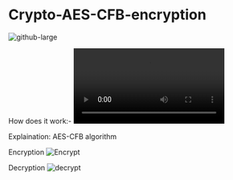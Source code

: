# Crypto-AES-CFB-encryption


![github-large](https://user-images.githubusercontent.com/32975416/108587157-14f80380-7378-11eb-908b-e5af3da9ffe0.PNG)


How does it work:-
![Click on this Link for video showing encryption and decryption](https://user-images.githubusercontent.com/32975416/108587456-a0be5f80-7379-11eb-8785-f7f1f3d124ac.mp4)


Explaination: AES-CFB algorithm

 Encryption ![Encrypt](https://user-images.githubusercontent.com/32975416/108588135-9b631400-737d-11eb-8109-7cd7ed8bd0f8.PNG)

 Decryption  ![decrypt](https://user-images.githubusercontent.com/32975416/108588176-cf3e3980-737d-11eb-8dca-919ed89c06da.PNG)
